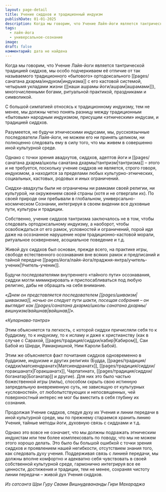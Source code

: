```yaml
---
layout: page-detail
title: Учение сиддхов и традиционный индуизм
publishDate: 01-01-2025
description: Когда мы говорим, что Учение Лайя-йоги является тантрической традицией сиддхов, мы особо подчеркиваем её отличие от так называемого традиционного «бытового» ортодоксального индуизма с его кастовой системой, четырьмя укладами жизни (ашрамами), многочисленными богами, ритуальной практикой, праздниками и символикой.
tags:
  - лайя-йога
  - универсальное-сознание
image: 
draft: false
комментарий: дата не найдена
---
```

Когда мы говорим, что Учение Лайя-йоги является тантрической традицией сиддхов, мы особо подчеркиваем её отличие от так называемого традиционного «бытового» ортодоксального [[pages/санатана дхарма/индуизм|индуизма]] с его кастовой системой, четырьмя укладами жизни ([[наши ашрамы йоги/ашрам|ашрамами]]), многочисленными богами, ритуальной практикой, праздниками и символикой.

 С большой симпатией относясь к традиционному индуизму, тем не менее, мы должны четко понять разницу между традиционным «бытовым» народным индуизмом, присущим «этническим» индусам, и традицией сиддхов.

 Разумеется, не будучи этническими индусами, мы, русскоязычные последователи Лайя-йоги, не можем его ни принять целиком, ни полноценно следовать ему в силу того, что мы живем в совершенно иной культурной среде.

 Однако с точки зрения авадхутов, сиддхов, адептов йоги и [[pages/санатана дхарма/школы санатана дхармы/тантризм|тантризма]] – этого и не требуется, поскольку учение сиддхов не является, строго говоря, индуизмом, а находится за пределами любых культурно-этнических, социальных, кастовых, родовых и иных ограничений.

 Сиддхи-авадхуты были не ограничены ни рамками своей религии, ни культурой, ни окружением своей страны (хотя и не отвергали их). По своей природе они пребывали в глобальном, универсально-космическом Сознании, интегрируя в своем видении все духовные пути, культуры и традиции.

 Собственно, учение сиддхов тантризма заключалось не в том, чтобы следовать ортодоксальному индуизму, а наоборот, чтобы освобождаться от его рамок, условностей и ограничений, порой идя даже на осознанное нарушение норм традиционно-кастовой морали, ритуальное осквернение, асоциальное поведение и т.д.

 Живой дух сиддхов был основан, прежде всего, на практике игры, свободе естественного осознавания вне всяких рамок и предписаний и тайной передаче [[pages/йога/лайя-йога/праджня-янтра/учитель-ученик|Учитель-ученик]].

 Будучи последователями внутреннего «тайного пути» осознавания, сиддхи могли мимикрировать и приспосабливаться под любую религию, дабы не обращать на себя внимание.

_«Днем он представляется последователем [[pages/шиваизм|шиваизма]], ночью он следует пути шакти, посещая собрания – он выглядит как [[pages/санатана дхарма/школы санатана дхармы/вишнуизм/вайшнав|вайшнав]]»._ 

_«Куларнава-тантра»_ 

 Этим объясняется та легкость, с которой сиддхи причисляли себя то к буддизму, то к индуизму, то к исламу и даже к христианству (как в случае с Сарахой, [[pages/традиция/сиддхи/кабир|Кабиром]], Саи Бабой из Ширди, Рамакришной, Ним Кароли Бабой).

 Этим же объясняется факт почитания сиддхов одновременно в буддизме, индуизме и других религиях (Будда, [[pages/традиция/сиддхи/матсиендранатх|Матсиендранатх]], [[pages/традиция/сиддхи/горакшанатх|Горакшанатх]], Чарпатинатх, [[pages/традиция/сиддхи/боганатар|Боганатар]] и другие). Для них это было частью божественной игры (лилы), способом скрыть свою истинную запредельную вневременную суть, не зависящую от культурных «условностей», от любопытствующих и непосвященных, чей поверхностный интерес не мог бы вместить в себя глубину их сознания.

 Продолжая Учение сиддхов, следуя духу их Учения и линии передачи в иной культурной среде, мы по прежнему стараемся хранить линию Учения, тайные методы йоги, духовную связь с сиддхами и т.д.

 Однако это вовсе не означает, что мы должны подражать этническим индуистам или тем более комплексовать по поводу, что мы не можем этого хорошо делать. Это было бы большой ошибкой с точки зрения сиддхов и проявлением нашей негибкости, отсутствием знания того, как следовать духу учения. Поддерживая связь с линией передачи, мы должны вполне комфортно и адекватно себя чувствовать в своей собственной культурной среде, гармонично интегрируя все ее ценности, достижения и традиции, тем не менее, сохраняя чистоту линии передачи – живой дух Учения сиддхов.

*Из сатсанга Шри Гуру Свами Вишнудевананды Гири Махараджа*